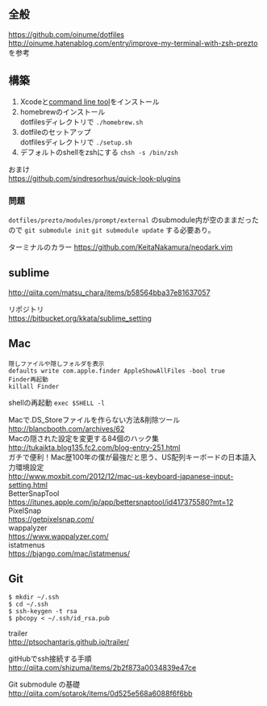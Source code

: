 ## 全般

https://github.com/oinume/dotfiles  
http://oinume.hatenablog.com/entry/improve-my-terminal-with-zsh-prezto  
を参考

## 構築
1. Xcodeと[command line tool](https://developer.apple.com/downloads/index.action)をインストール  
2. homebrewのインストール  
  dotfilesディレクトリで `./homebrew.sh`  
3. dotfileのセットアップ  
  dotfilesディレクトリで `./setup.sh`  
4. デフォルトのshellをzshにする `chsh -s /bin/zsh`

おまけ  
https://github.com/sindresorhus/quick-look-plugins

### 問題
`dotfiles/prezto/modules/prompt/external` のsubmodule内が空のままだったので `git submodule init` `git submodule update` する必要あり。

ターミナルのカラー https://github.com/KeitaNakamura/neodark.vim

## sublime
http://qiita.com/matsu_chara/items/b58564bba37e81637057

リポジトリ  
https://bitbucket.org/kkata/sublime_setting

## Mac

```
隠しファイルや隠しフォルダを表示
defaults write com.apple.finder AppleShowAllFiles -bool true
Finder再起動
killall Finder
```
shellの再起動 `exec $SHELL -l`

Macで.DS_Storeファイルを作らない方法&削除ツール  
http://blancbooth.com/archives/62  
Macの隠された設定を変更する84個のハック集  
http://tukaikta.blog135.fc2.com/blog-entry-251.html  
ガチで便利！Mac歴100年の僕が最強だと思う、US配列キーボードの日本語入力環境設定  
http://www.moxbit.com/2012/12/mac-us-keyboard-japanese-input-setting.html  
BetterSnapTool  
https://itunes.apple.com/jp/app/bettersnaptool/id417375580?mt=12  
PixelSnap  
https://getpixelsnap.com/  
wappalyzer  
https://www.wappalyzer.com/  
istatmenus  
https://bjango.com/mac/istatmenus/

## Git

```
$ mkdir ~/.ssh
$ cd ~/.ssh
$ ssh-keygen -t rsa
$ pbcopy < ~/.ssh/id_rsa.pub
```

trailer  
http://ptsochantaris.github.io/trailer/

gitHubでssh接続する手順  
http://qiita.com/shizuma/items/2b2f873a0034839e47ce

Git submodule の基礎  
http://qiita.com/sotarok/items/0d525e568a6088f6f6bb
